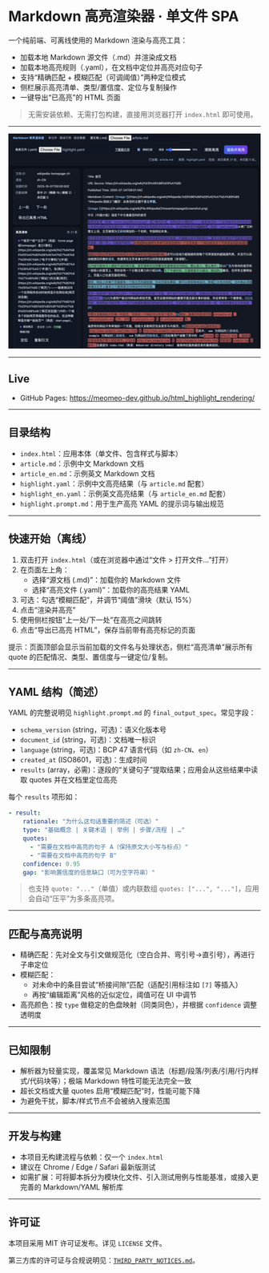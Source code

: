 # Markdown 高亮渲染器 · 单文件 SPA

一个纯前端、可离线使用的 Markdown 渲染与高亮工具：
- 加载本地 Markdown 源文件（.md）并渲染成文档
- 加载本地高亮规则（.yaml），在文档中定位并高亮对应句子
- 支持“精确匹配 + 模糊匹配（可调阈值）”两种定位模式
- 侧栏展示高亮清单、类型/置信度、定位与复制操作
- 一键导出“已高亮”的 HTML 页面

> 无需安装依赖、无需打包构建，直接用浏览器打开 `index.html` 即可使用。

---

<img src="./Screenshot.png" alt="示例截图" width="760" />

---

## Live

- GitHub Pages: https://meomeo-dev.github.io/html_highlight_rendering/

---

## 目录结构

- `index.html`：应用本体（单文件、包含样式与脚本）
- `article.md`：示例中文 Markdown 文档
- `article_en.md`：示例英文 Markdown 文档
- `highlight.yaml`：示例中文高亮结果（与 `article.md` 配套）
- `highlight_en.yaml`：示例英文高亮结果（与 `article_en.md` 配套）
- `highlight.prompt.md`：用于生产高亮 YAML 的提示词与输出规范

---

## 快速开始（离线）

1) 双击打开 `index.html`（或在浏览器中通过“文件 > 打开文件…”打开）
2) 在页面左上角：
   - 选择“源文档 (.md)”：加载你的 Markdown 文件
   - 选择“高亮文件 (.yaml)”：加载你的高亮结果 YAML
3) 可选：勾选“模糊匹配”，并调节“阈值”滑块（默认 15%）
4) 点击“渲染并高亮”
5) 使用侧栏按钮“上一处/下一处”在高亮之间跳转
6) 点击“导出已高亮 HTML”，保存当前带有高亮标记的页面

提示：页面顶部会显示当前加载的文件名与处理状态，侧栏“高亮清单”展示所有 quote 的匹配情况、类型、置信度与一键定位/复制。

---

## YAML 结构（简述）

YAML 的完整说明见 `highlight.prompt.md` 的 `final_output_spec`。常见字段：

- `schema_version` (string，可选)：语义化版本号
- `document_id` (string，可选)：文档唯一标识
- `language` (string，可选)：BCP 47 语言代码（如 `zh-CN`、`en`）
- `created_at` (ISO8601，可选)：生成时间
- `results` (array，必需)：逐段的“关键句子”提取结果；应用会从这些结果中读取 quotes 并在文档里定位高亮

每个 `results` 项形如：

```yaml
- result:
    rationale: "为什么这句话重要的简述（可选）"
    type: "基础概念 | 关键术语 | 举例 | 步骤/流程 | …"
    quotes:
      - "需要在文档中高亮的句子 A（保持原文大小写与标点）"
      - "需要在文档中高亮的句子 B"
    confidence: 0.95
    gap: "影响置信度的信息缺口（可为空字符串）"
```

> 也支持 `quote: "..."`（单值）或内联数组 `quotes: ["...", "..."]`，应用会自动“压平”为多条高亮项。

---

## 匹配与高亮说明

- 精确匹配：先对全文与引文做规范化（空白合并、弯引号→直引号），再进行子串定位
- 模糊匹配：
  - 对未命中的条目尝试“桥接间隙”匹配（适配引用标注如 `[7]` 等插入）
  - 再按“编辑距离”风格的近似定位，阈值可在 UI 中调节
- 高亮颜色：按 `type` 做稳定的色盘映射（同类同色），并根据 `confidence` 调整透明度

---

## 已知限制

- 解析器为轻量实现，覆盖常见 Markdown 语法（标题/段落/列表/引用/行内样式/代码块等）；极端 Markdown 特性可能无法完全一致
- 超长文档或大量 quotes 启用“模糊匹配”时，性能可能下降
- 为避免干扰，脚本/样式节点不会被纳入搜索范围

---

## 开发与构建

- 本项目无构建流程与依赖：仅一个 `index.html`
- 建议在 Chrome / Edge / Safari 最新版测试
- 如需扩展：可将脚本拆分为模块化文件、引入测试用例与性能基准，或接入更完善的 Markdown/YAML 解析库

---

## 许可证

本项目采用 MIT 许可证发布。详见 `LICENSE` 文件。

第三方库的许可证与合规说明见：[`THIRD_PARTY_NOTICES.md`](./THIRD_PARTY_NOTICES.md)。